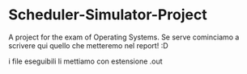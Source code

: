 # Scheduler-Simulator-Project
A project for the exam of Operating Systems.
Se serve cominciamo a scrivere qui quello che metteremo nel report! :D

i file eseguibili li mettiamo con estensione .out
